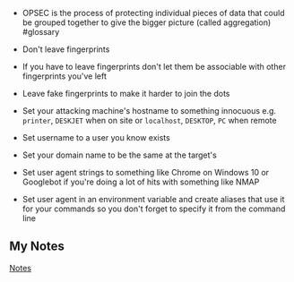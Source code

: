 - OPSEC is the process of protecting individual pieces of data that could be grouped together to give the bigger picture (called aggregation) #glossary

- Don't leave fingerprints
- If you have to leave fingerprints don't let them be associable with other fingerprints you've left
- Leave fake fingerprints to make it harder to join the dots
- Set your attacking machine's hostname to something innocuous e.g. `printer`, `DESKJET` when on site or `localhost`, `DESKTOP`, `PC` when remote
- Set username to a user you know exists
- Set your domain name to be the same at the target's
- Set user agent strings to something like Chrome on Windows 10 or Googlebot if you're doing a lot of hits with something like NMAP
- Set user agent in an environment variable and create aliases that use it for your commands so you don't forget to specify it from the command line
## My Notes
[Notes](mynotes/opsec-notes.md)
